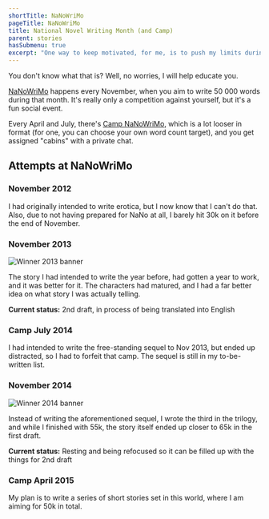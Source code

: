 ```yaml
---
shortTitle: NaNoWriMo
pageTitle: NaNoWriMo
title: National Novel Writing Month (and Camp)
parent: stories
hasSubmenu: true
excerpt: "One way to keep motivated, for me, is to push my limits during a few months out of the year. The community around the events helps quite a lot."
---
```


You don't know what that is? Well, no worries, I will help educate you.

[NaNoWriMo](http://nanowrimo.org/) happens every November, when you aim to write
50 000 words during that month. It's really only a competition against yourself,
but it's a fun social event.

Every April and July, there's [Camp NaNoWriMo](http://campnanowrimo.org/), which
is a lot looser in format (for one, you can choose your own word count target),
and you get assigned "cabins" with a private chat.

## Attempts at NaNoWriMo

### November 2012
I had originally intended to write erotica, but I now know that I can't do that.
Also, due to not having prepared for NaNo at all, I barely hit 30k on it before
the end of November.

### November 2013
<img src="/assets/images/Winner-2013.png" alt="Winner 2013 banner" class="inline-image">

The story I had intended to write the year before, had gotten a year to work, and
it was better for it. The characters had matured, and I had a far better idea
on what story I was actually telling.

**Current status:** 2nd draft, in process of being translated into English

### Camp July 2014
I had intended to write the free-standing sequel to Nov 2013, but ended up
distracted, so I had to forfeit that camp. The sequel is still in my to-be-written
list.

### November 2014
<img src="/assets/images/Winner-2014.png" alt="Winner 2014 banner" class="inline-image">

Instead of writing the aforementioned sequel, I wrote the third in the trilogy,
and while I finished with 55k, the story itself ended up closer to 65k in the
first draft.

**Current status:** Resting and being refocused so it can be filled up with
the things for 2nd draft

### Camp April 2015
My plan is to write a series of short stories set in this world, where I am
aiming for 50k in total.
